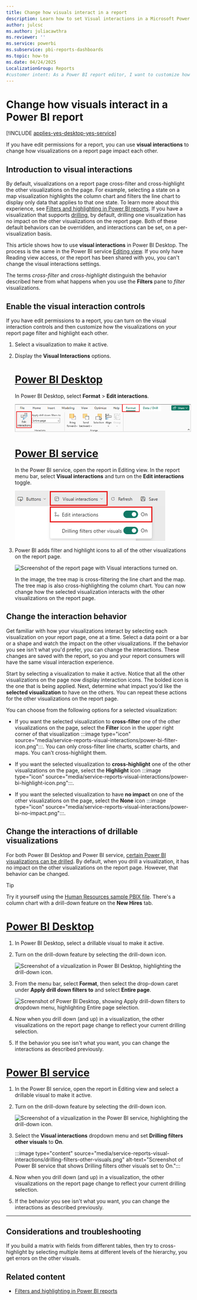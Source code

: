 ```yaml
---
title: Change how visuals interact in a report
description: Learn how to set Visual interactions in a Microsoft Power BI service report and a Power BI Desktop report.
author: julcsc
ms.author: juliacawthra
ms.reviewer: ''
ms.service: powerbi
ms.subservice: pbi-reports-dashboards
ms.topic: how-to
ms.date: 04/24/2025
LocalizationGroup: Reports
#customer intent: As a Power BI report editor, I want to customize how visuals interact in a report so that I can control the data filtering and highlighting behavior for better insights and presentation.
---
```

# Change how visuals interact in a Power BI report

[!INCLUDE [applies-yes-desktop-yes-service](../includes/applies-yes-desktop-yes-service.md)]

If you have edit permissions for a report, you can use **visual interactions** to change how visualizations on a report page impact each other.

## Introduction to visual interactions
By default, visualizations on a report page cross-filter and cross-highlight the other visualizations on the page.
For example, selecting a state on a map visualization highlights the column chart and filters the line chart to display only data that applies to that one state.
To learn more about this experience, see [Filters and highlighting in Power BI reports](power-bi-reports-filters-and-highlighting.md). If you have a visualization that supports [drilling](../consumer/end-user-drill.md), by default, drilling one visualization has no impact on the other visualizations on the report page. Both of these default behaviors can be overridden, and interactions can be set, on a per-visualization basis.

This article shows how to use **visual interactions** in Power BI Desktop. The process is the same in the Power BI service [Editing view](service-interact-with-a-report-in-editing-view.md). If you only have Reading view access, or the report has been shared with you, you can't change the visual interactions settings.

The terms *cross-filter* and *cross-highlight* distinguish the behavior described here from what happens when you use the **Filters** pane to *filter* visualizations.  

## Enable the visual interaction controls

If you have edit permissions to a report, you can turn on the visual interaction controls and then customize how the visualizations on your report page filter and highlight each other.

1. Select a visualization to make it active.
2. Display the **Visual Interactions** options.

   # [Power BI Desktop](#tab/powerbi-desktop)
   In Power BI Desktop, select **Format** > **Edit interactions**.

   ![Screenshot of the Power BI Desktop Format menu, highlighting Edit interactions.](media/service-reports-visual-interactions/power-bi-interaction.png)

   # [Power BI service](#tab/powerbi-service)
   In the Power BI service, open the report in Editing view. In the report menu bar, select **Visual interactions** and turn on the **Edit interactions** toggle.

   ![Screenshot of Power BI service, highlighting the Visual interactions dropdown.](media/service-reports-visual-interactions/power-bi-service.png)

3. Power BI adds filter and highlight icons to all of the other visualizations on the report page.

   ![Screenshot of the report page with Visual interactions turned on.](media/service-reports-visual-interactions/power-bi-turn-on.png)

   In the image, the tree map is cross-filtering the line chart and the map. The tree map is also cross-highlighting the column chart. You can now change how the selected visualization interacts with the other visualizations on the report page.

## Change the interaction behavior

Get familiar with how your visualizations interact by selecting each visualization on your report page, one at a time. Select a data point or a bar or a shape and watch the impact on the other visualizations. If the behavior you see isn't what you'd prefer, you can change the interactions. These changes are saved with the report, so you and your report consumers will have the same visual interaction experience.

Start by selecting a visualization to make it active. Notice that all the other visualizations on the page now display interaction icons. The bolded icon is the one that is being applied. Next, determine what impact you'd like the **selected visualization** to have on the others. You can repeat these actions for the other visualizations on the report page.

You can choose from the following options for a selected visualization:

* If you want the selected visualization to **cross-filter** one of the other visualizations on the page, select the **Filter** icon in the upper right corner of that visualization :::image type="icon" source="media/service-reports-visual-interactions/power-bi-filter-icon.png":::. You can only cross-filter line charts, scatter charts, and maps. You can't cross-highlight them.

* If you want the selected visualization to **cross-highlight** one of the other visualizations on the page, select the **Highlight** icon :::image type="icon" source="media/service-reports-visual-interactions/power-bi-highlight-icon.png":::.

* If you want the selected visualization to have **no impact** on one of the other visualizations on the page, select the **None** icon :::image type="icon" source="media/service-reports-visual-interactions/power-bi-no-impact.png":::.

## Change the interactions of drillable visualizations

For both Power BI Desktop and Power BI service, [certain Power BI visualizations can be drilled](../consumer/end-user-drill.md). By default, when you drill a visualization, it has no impact on the other visualizations on the report page. However, that behavior can be changed.

> [!TIP]
> Try it yourself using the [Human Resources sample PBIX file](https://download.microsoft.com/download/6/9/5/69503155-05A5-483E-829A-F7B5F3DD5D27/Human%20Resources%20Sample%20PBIX.pbix). There's a column chart with a drill-down feature on the **New Hires** tab.
>

# [Power BI Desktop](#tab/powerbi-desktop)

1. In Power BI Desktop, select a drillable visual to make it active.

1. Turn on the drill-down feature by selecting the drill-down icon.

    ![Screenshot of a vizualization in Power BI Desktop, highlighting the drill-down icon.](media/service-reports-visual-interactions/power-bi-drill-down.png)

1. From the menu bar, select **Format**, then select the drop-down caret under **Apply drill down filters to** and select **Entire page**.

   ![Screenshot of Power BI Desktop, showing Apply drill-down filters to dropdown menu, highlighting Entire page selection.](media/service-reports-visual-interactions/power-bi-drill.png)

1. Now when you drill down (and up) in a visualization, the other visualizations on the report page change to reflect your current drilling selection.

1. If the behavior you see isn't what you want, you can change the interactions as described previously.

# [Power BI service](#tab/powerbi-service)

1. In the Power BI service, open the report in Editing view and select a drillable visual to make it active.

1. Turn on the drill-down feature by selecting the drill-down icon.

    ![Screenshot of a vizualization in the Power BI service, highlighting the drill-down icon.](media/service-reports-visual-interactions/power-bi-drill-down.png)

1. Select the **Visual interactions** dropdown menu and set **Drilling filters other visuals** to **On**.

    :::image type="content" source="media/service-reports-visual-interactions/drilling-filters-other-visuals.png" alt-text="Screenshot of Power BI service that shows Drilling filters other visuals set to On.":::

1. Now when you drill down (and up) in a visualization, the other visualizations on the report page change to reflect your current drilling selection.

1. If the behavior you see isn't what you want, you can change the interactions as described previously.

---

## Considerations and troubleshooting

If you build a matrix with fields from different tables, then try to cross-highlight by selecting multiple items at different levels of the hierarchy, you get errors on the other visuals.

## Related content

* [Filters and highlighting in Power BI reports](power-bi-reports-filters-and-highlighting.md)
